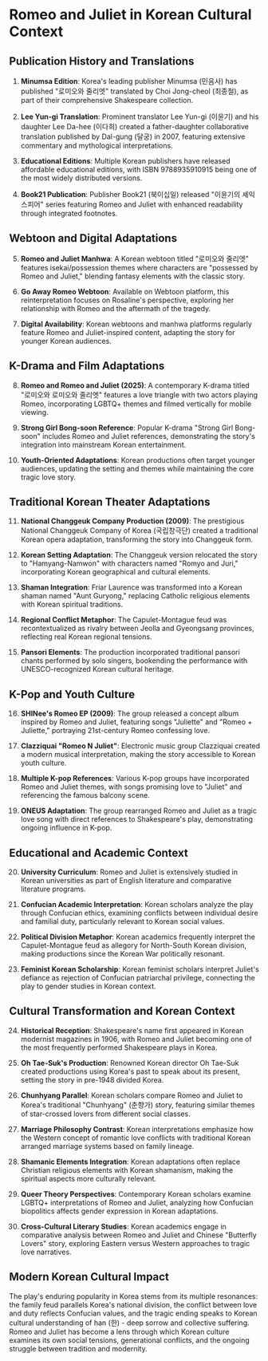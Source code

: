# Romeo and Juliet in Korean Cultural Context

## Publication History and Translations

1. **Minumsa Edition**: Korea's leading publisher Minumsa (민음사) has published "로미오와 줄리엣" translated by Choi Jong-cheol (최종철), as part of their comprehensive Shakespeare collection.

2. **Lee Yun-gi Translation**: Prominent translator Lee Yun-gi (이윤기) and his daughter Lee Da-hee (이다희) created a father-daughter collaborative translation published by Dal-gung (달궁) in 2007, featuring extensive commentary and mythological interpretations.

3. **Educational Editions**: Multiple Korean publishers have released affordable educational editions, with ISBN 9788935910915 being one of the most widely distributed versions.

4. **Book21 Publication**: Publisher Book21 (북이십일) released "이윤기의 셰익스피어" series featuring Romeo and Juliet with enhanced readability through integrated footnotes.

## Webtoon and Digital Adaptations

5. **Romeo and Juliet Manhwa**: A Korean webtoon titled "로미오와 줄리엣" features isekai/possession themes where characters are "possessed by Romeo and Juliet," blending fantasy elements with the classic story.

6. **Go Away Romeo Webtoon**: Available on Webtoon platform, this reinterpretation focuses on Rosaline's perspective, exploring her relationship with Romeo and the aftermath of the tragedy.

7. **Digital Availability**: Korean webtoons and manhwa platforms regularly feature Romeo and Juliet-inspired content, adapting the story for younger Korean audiences.

## K-Drama and Film Adaptations

8. **Romeo and Romeo and Juliet (2025)**: A contemporary K-drama titled "로미오와 로미오와 줄리엣" features a love triangle with two actors playing Romeo, incorporating LGBTQ+ themes and filmed vertically for mobile viewing.

9. **Strong Girl Bong-soon Reference**: Popular K-drama "Strong Girl Bong-soon" includes Romeo and Juliet references, demonstrating the story's integration into mainstream Korean entertainment.

10. **Youth-Oriented Adaptations**: Korean productions often target younger audiences, updating the setting and themes while maintaining the core tragic love story.

## Traditional Korean Theater Adaptations

11. **National Changgeuk Company Production (2009)**: The prestigious National Changgeuk Company of Korea (국립창극단) created a traditional Korean opera adaptation, transforming the story into Changgeuk form.

12. **Korean Setting Adaptation**: The Changgeuk version relocated the story to "Hamyang-Namwon" with characters named "Romyo and Juri," incorporating Korean geographical and cultural elements.

13. **Shaman Integration**: Friar Laurence was transformed into a Korean shaman named "Aunt Guryong," replacing Catholic religious elements with Korean spiritual traditions.

14. **Regional Conflict Metaphor**: The Capulet-Montague feud was recontextualized as rivalry between Jeolla and Gyeongsang provinces, reflecting real Korean regional tensions.

15. **Pansori Elements**: The production incorporated traditional pansori chants performed by solo singers, bookending the performance with UNESCO-recognized Korean cultural heritage.

## K-Pop and Youth Culture

16. **SHINee's Romeo EP (2009)**: The group released a concept album inspired by Romeo and Juliet, featuring songs "Juliette" and "Romeo + Juliette," portraying 21st-century Romeo confessing love.

17. **Clazziquai "Romeo N Juliet"**: Electronic music group Clazziquai created a modern musical interpretation, making the story accessible to Korean youth culture.

18. **Multiple K-pop References**: Various K-pop groups have incorporated Romeo and Juliet themes, with songs promising love to "Juliet" and referencing the famous balcony scene.

19. **ONEUS Adaptation**: The group rearranged Romeo and Juliet as a tragic love song with direct references to Shakespeare's play, demonstrating ongoing influence in K-pop.

## Educational and Academic Context

20. **University Curriculum**: Romeo and Juliet is extensively studied in Korean universities as part of English literature and comparative literature programs.

21. **Confucian Academic Interpretation**: Korean scholars analyze the play through Confucian ethics, examining conflicts between individual desire and familial duty, particularly relevant to Korean social values.

22. **Political Division Metaphor**: Korean academics frequently interpret the Capulet-Montague feud as allegory for North-South Korean division, making productions since the Korean War politically resonant.

23. **Feminist Korean Scholarship**: Korean feminist scholars interpret Juliet's defiance as rejection of Confucian patriarchal privilege, connecting the play to gender studies in Korean context.

## Cultural Transformation and Korean Context

24. **Historical Reception**: Shakespeare's name first appeared in Korean modernist magazines in 1906, with Romeo and Juliet becoming one of the most frequently performed Shakespeare plays in Korea.

25. **Oh Tae-Suk's Production**: Renowned Korean director Oh Tae-Suk created productions using Korea's past to speak about its present, setting the story in pre-1948 divided Korea.

26. **Chunhyang Parallel**: Korean scholars compare Romeo and Juliet to Korea's traditional "Chunhyang" (춘향가) story, featuring similar themes of star-crossed lovers from different social classes.

27. **Marriage Philosophy Contrast**: Korean interpretations emphasize how the Western concept of romantic love conflicts with traditional Korean arranged marriage systems based on family lineage.

28. **Shamanic Elements Integration**: Korean adaptations often replace Christian religious elements with Korean shamanism, making the spiritual aspects more culturally relevant.

29. **Queer Theory Perspectives**: Contemporary Korean scholars examine LGBTQ+ interpretations of Romeo and Juliet, analyzing how Confucian biopolitics affects gender expression in Korean adaptations.

30. **Cross-Cultural Literary Studies**: Korean academics engage in comparative analysis between Romeo and Juliet and Chinese "Butterfly Lovers" story, exploring Eastern versus Western approaches to tragic love narratives.

## Modern Korean Cultural Impact

The play's enduring popularity in Korea stems from its multiple resonances: the family feud parallels Korea's national division, the conflict between love and duty reflects Confucian values, and the tragic ending speaks to Korean cultural understanding of han (한) - deep sorrow and collective suffering. Romeo and Juliet has become a lens through which Korean culture examines its own social tensions, generational conflicts, and the ongoing struggle between tradition and modernity.